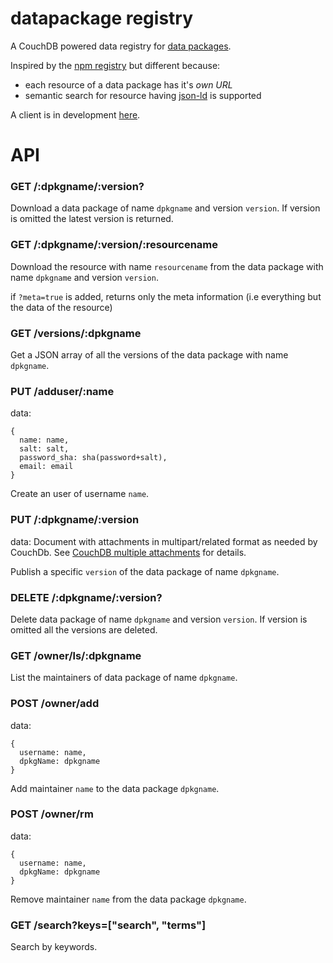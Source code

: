 datapackage registry
====================

A CouchDB powered data registry for [data packages](http://dataprotocols.org/data-packages/).

Inspired by the [npm registry](https://github.com/isaacs/npmjs.org)
but different because:

- each resource of a data package has it's _own URL_
- semantic search for resource having [json-ld](http://json-ld.org/) is supported

A client is in development [here](https://github.com/standard-analytics/dpm-stan).


API
===

### GET /:dpkgname/:version?

Download a data package of name ```dpkgname``` and version
```version```. If version is omitted the latest version is returned.

### GET /:dpkgname/:version/:resourcename

Download the resource with name ```resourcename``` from the
data package with name ```dpkgname``` and version ```version```.

if ```?meta=true``` is added, returns only the meta information (i.e
everything but the data of the resource)

### GET /versions/:dpkgname

Get a JSON array of all the versions of the data package with name ```dpkgname```.

### PUT /adduser/:name

data:

    {
      name: name,
      salt: salt,
      password_sha: sha(password+salt),
      email: email
    }
    
Create an user of username ```name```.


### PUT /:dpkgname/:version

data: Document with attachments in multipart/related format as needed by CouchDb. See
[CouchDB multiple attachments](http://docs.couchdb.org/en/latest/api/document/common.html#creating-multiple-attachments)
for details.

Publish a specific ```version``` of the data package of name ```dpkgname```.


### DELETE /:dpkgname/:version?

Delete data package of name ```dpkgname``` and version
```version```. If version is omitted all the versions are deleted.


### GET /owner/ls/:dpkgname

List the maintainers of data package of name ```dpkgname```.


### POST /owner/add

data:

    {
      username: name,
      dpkgName: dpkgname
    }


Add maintainer ```name``` to the data package ```dpkgname```.

### POST /owner/rm

data:

    {
      username: name,
      dpkgName: dpkgname
    }

Remove maintainer ```name``` from the data package ```dpkgname```.


### GET /search?keys=["search", "terms"]

Search by keywords.



